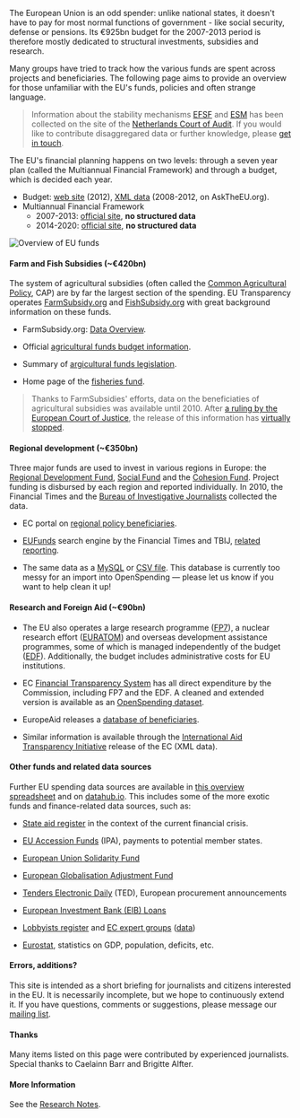 The European Union is an odd spender: unlike national  states, it doesn't have to pay for most normal functions of government - like social security, defense or pensions. Its €925bn budget for the 2007-2013 period is therefore mostly dedicated to structural investments, subsidies and research. 

Many groups have tried to track how the various funds are spent across projects and beneficiaries. The following page aims to provide an overview for those unfamiliar with the EU's funds, policies and often strange language.

> Information about the stability mechanisms [EFSF](http://www.efsf.europa.eu/about/index.htm) and [ESM](http://www.consilium.europa.eu/uedocs/cms_data/docs/pressdata/en/ecofin/127788.pdf) has been collected on the site of the [Netherlands Court of Audit](http://www.courtofaudit.nl/english/Publications/Topics/EU_governance_to_combat_the_economic_and_financial_crisis/Financial_stabilisation_instruments).  If you would like  to contribute disaggregared data or further knowledge, please [get in touch](../../about/contact/).

The EU's financial planning happens on two levels: through  a seven year plan (called the Multiannual Financial Framework) and through a budget, which is decided each year.

* Budget: [web site](http://ec.europa.eu/budget/figures/2012/2012_en.cfm) (2012), [XML data](http://www.asktheeu.org/en/request/machine_readable_version_of_the) (2008-2012, on AskTheEU.org).
* Multiannual Financial Framework
    * 2007-2013: [official site](http://ec.europa.eu/budget/figures/fin_fwk0713/fwk0713_en.cfm), **no structured data**
    * 2014-2020: [official site](http://ec.europa.eu/budget/reform/commission-proposals-for-the-multiannual-financial-framework-2014-2020/index_en.htm), **no structured data**

![Overview of EU funds](http://i.imgur.com/TRlu1at.png "Overview of EU funds")

#### Farm and Fish Subsidies (~€420bn)

The system of agricultural subsidies (often called the [Common Agricultural Policy](http://en.wikipedia.org/wiki/Common_Agricultural_Policy), CAP) are by far the largest section of the spending. EU Transparency operates [FarmSubsidy.org](http://farmsubsidy.org/) and [FishSubsidy.org](http://fishsubsidy.org/) with great background information on these funds.

* FarmSubsidy.org: [Data Overview](https://docs.google.com/spreadsheet/ccc?key=0Ajagl3TOC7X_dFlzQ0ljaUxUWVNmNE40TGdweWNlcEE).

* Official [agricultural funds budget information](http://ec.europa.eu/agriculture/fin/budget/index_en.htm).

* Summary of [argicultural funds legislation](http://europa.eu/legislation_summaries/agriculture/general_framework/l11096_en.htm).

* Home page of the [fisheries fund](http://ec.europa.eu/fisheries/cfp/eff/index_en.htm).

> Thanks to FarmSubsidies' efforts, data on the  beneficiaties of agricultural subsidies was available until 2010. After [a ruling by the European Court of Justice](http://eutransparency.org/initial-reaction-to-ecj-ruling/), the release of this information has [virtually stopped](https://docs.google.com/document/pub?id=18IkIRXsX4hxWBR50h6S2FiVLesmFsah5wmJHgv_oZrM).

#### Regional development (~€350bn)

Three major funds are used to invest in various regions in Europe: the [Regional Development Fund](http://europa.eu/legislation_summaries/employment_and_social_policy/job_creation_measures/l60015_en.htm), [Social Fund](http://ec.europa.eu/esf/main.jsp?catId=440&langId=en) and the [Cohesion Fund](http://ec.europa.eu/regional_policy/thefunds/cohesion/index_en.cfm). Project funding is disbursed by each region and reported individually. In 2010, the Financial Times and the [Bureau of Investigative Journalists](http://www.thebureauinvestigates.com/) collected the data.

* EC portal on [regional policy beneficiaries](http://ec.europa.eu/regional_policy/country/commu/beneficiaries/index_en.htm).

* [EUFunds](http://eufunds.ftdata.co.uk/) search engine by the Financial Times and TBIJ, [related reporting](http://www.thebureauinvestigates.com/2010/11/29/data-story-1/).
            
* The same data as a [MySQL](http://dl.dropbox.com/u/39827429/EU_Structural_Funds/sql/euFunds.sql) or [CSV file](http://dl.dropbox.com/u/39827429/EU_Structural_Funds/csv/euFunds.csv). This database is currently too messy for an import into OpenSpending — please let us know if you want to help clean it up!


#### Research and Foreign Aid (~€90bn)

* The EU also operates a large research programme ([FP7](http://cordis.europa.eu/fp7/home_en.html)), a nuclear research effort ([EURATOM](http://ec.europa.eu/energy/nuclear/euratom/euratom_en.htm)) and overseas development assistance programmes, some of which is managed independently of the budget ([EDF](http://ec.europa.eu/europeaid/how/finance/edf_en.htm)). Additionally, the budget includes administrative costs for EU institutions.

* EC [Financial Transparency System](http://ec.europa.eu/beneficiaries/fts/index_en.htm) has all direct expenditure by the Commission, including FP7 and the EDF. A cleaned and extended version is available as an [OpenSpending dataset](http://openspending.org/eu-commission-fts).

* EuropeAid releases a [database of beneficiaries](http://ec.europa.eu/europeaid/work/funding/beneficiaries/index.cfm?lang=en).

* Similar information is available through the [International Aid Transparency Initiative](http://ec.europa.eu/europeaid/how/accountability/iati_en.htm) release of the EC (XML data).

#### Other funds and related data sources

Further EU spending data sources are available in [this overview spreadsheet](https://docs.google.com/spreadsheet/ccc?key=0AvoV_cBqwo28dE8wRWV4YzV4QUlKRWpuSTBZaWQyR3c#gid=3) and on [datahub.io](http://datahub.io/dataset?q=eu+spending). This includes some of the more exotic funds and finance-related data sources, such as:

* [State aid register](http://ec.europa.eu/competition/state_aid/register/) in the context of the current financial crisis.

* [EU Accession Funds](http://ec.europa.eu/enlargement/countries/index_en.htm) (IPA), payments to potential member states.

* [European Union Solidarity Fund](http://europa.eu/legislation_summaries/regional_policy/provisions_and_instruments/g24217_en.htm)

* [European Globalisation Adjustment Fund](http://ec.europa.eu/social/main.jsp?catId=582&langId=en)

* [Tenders Electronic Daily](http://ted.europa.eu/TED/main/HomePage.do) (TED), European procurement announcements

* [European Investment Bank (EIB) Loans](http://www.eib.org/projects/loans/list/index.htm)

* [Lobbyists register](http://europa.eu/transparency-register/index_en.htm) and [EC expert groups](http://ec.europa.eu/transparency/regexpert/) ([data](http://expertgroups.govtrace.com/))

* [Eurostat](http://epp.eurostat.ec.europa.eu/portal/page/portal/statistics/search_database), statistics on GDP, population, deficits, etc.</li>
            
#### Errors, additions?

This site is intended as a short briefing for journalists and citizens interested in the EU. It is necessarily incomplete, but we hope to continuously extend it. If you have questions, comments or suggestions, please message our [mailing list](../../about/contact/).

#### Thanks

Many items listed on this page were contributed by experienced  journalists. Special thanks to Caelainn Barr and Brigitte Alfter.

#### More Information

See the [Research Notes](./notes/).
